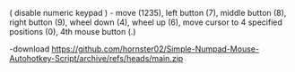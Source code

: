 ( disable numeric keypad ) - move (1235), left button (7), middle button (8), right button (9),  wheel down (4), wheel up (6), move cursor to 4 specified positions (0), 4th mouse button (.)

-download https://github.com/hornster02/Simple-Numpad-Mouse-Autohotkey-Script/archive/refs/heads/main.zip
